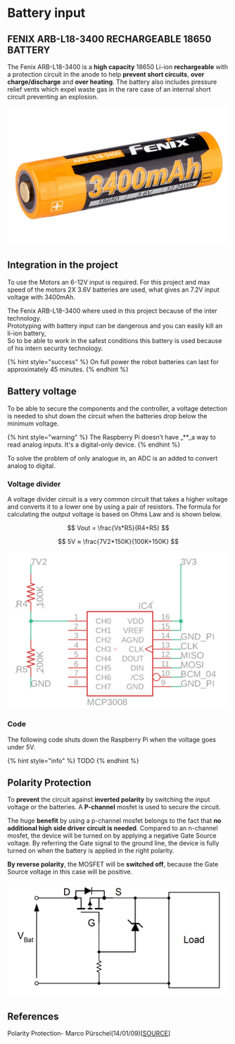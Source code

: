 # Battery input

## FENIX ARB-L18-3400 RECHARGEABLE 18650 BATTERY

The Fenix ARB-L18-3400 is a **high capacity** 18650 Li-ion **rechargeable** with a protection circuit in the anode to help **prevent short circuits**, **over charge/discharge** and **over heating**. The battery also includes pressure relief vents which expel waste gas in the rare case of an internal short circuit preventing an explosion.

![](../../../../.gitbook/assets/arb-l18-3400.jpg)

## **Integration in the project**

To use the Motors an 6-12V input is required. For this project and max speed of the motors 2X 3.6V batteries are used, what gives an 7.2V input voltage with 3400mAh.

The Fenix ARB-L18-3400 where used in this project because of the inter technology.  
Prototyping with battery input can be dangerous and you can easily kill an li-ion battery,  
So to be able to work in the safest conditions this battery is used because of his intern security technology.

{% hint style="success" %}
On full power the robot batteries can last for approximately 45 minutes.
{% endhint %}

## Battery voltage

To be able to secure the components and the controller, a voltage detection is needed to shut down the circuit when the batteries drop below the minimum voltage.

{% hint style="warning" %}
The Raspberry Pi doesn’t have _\*\*_a way to read analog inputs. It's a digital-only device.
{% endhint %}

To solve the problem of only analogue in, an ADC is an added to convert analog to digital.

### Voltage divider

A voltage divider circuit is a very common circuit that takes a higher voltage and converts it to a lower one by using a pair of resistors. The formula for calculating the output voltage is based on Ohms Law and is shown below.

$$
Vout = \frac{Vs*R5}{R4+R5}
$$

$$
5V ≈ \frac{7V2*150K}{100K+150K}
$$

![](../../../../.gitbook/assets/screenshot-2019-05-31-at-17.26.25.png)

### Code

The following code shuts down the Raspberry Pi when the voltage goes under 5V.

{% hint style="info" %}
TODO
{% endhint %}

## Polarity Protection

To **prevent** the circuit against **inverted polarity** by switching the input voltage or the batteries. A **P-channel** mosfet is used to secure the circuit.

The huge **benefit** by using a p-channel mosfet belongs to the fact that **no additional high side driver circuit is needed**. Compared to an n-channel mosfet, the device will be turned on by applying a negative Gate Source voltage. By referring the Gate signal to the ground line, the device is fully turned on when the battery is applied in the right polarity.

**By reverse polarity**, the MOSFET will be **switched off**, because the Gate Source voltage in this case will be positive.

![](../../../../.gitbook/assets/screenshot-2019-06-08-at-00.42.32.png)

## References

Polarity Protection- Marco Pürschel\(14/01/09\)\[[SOURCE](https://www.infineon.com/dgdl/Reverse-Batery-Protection-Rev2.pdf?fileId=db3a304412b407950112b41887722615)\]

